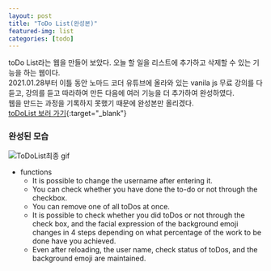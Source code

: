 ```yaml
---
layout: post
title: "ToDo List(완성본)"
featured-img: list
categories: [todo]
---
```


toDo List라는 웹을 만들어 보았다. 오늘 할 일을 리스트에 추가하고 삭제할 수 있는 기능을 하는 웹이다.  
2021.01.28부터 이틀 동안 노마드 코더 유튜브에 올라와 있는 vanila js 무료 강의를 다 듣고, 강의를 듣고 따라하여 만든 다음에 여러 기능을 더 추가하여 완성하였다.  
웹을 만드는 과정을 기록하지 못했기 때문에 완성본만 올리겠다.  
[toDoList 보러 가기](https://aejijeon.github.io/toDoList/){:target="\_blank"}

### 완성된 모습

![ToDoList최종 gif](https://user-images.githubusercontent.com/59640337/109642630-92045380-7b96-11eb-85ad-e6603106f4ad.gif)

- functions
  - It is possible to change the username after entering it.
  - You can check whether you have done the to-do or not through the checkbox.
  - You can remove one of all toDos at once.
  - It is possible to check whether you did toDos or not through the check box, and the facial expression of the background emoji changes in 4 steps depending on what percentage of the work to be done have you achieved.
  - Even after reloading, the user name, check status of toDos, and the background emoji are maintained.
